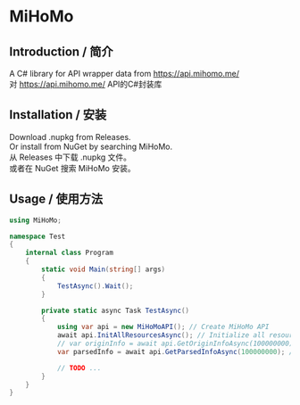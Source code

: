 # MiHoMo
## Introduction / 简介
A C# library for API wrapper data from https://api.mihomo.me/  
对 https://api.mihomo.me/ API的C#封装库  
## Installation / 安装
Download .nupkg from Releases.  
Or install from NuGet by searching MiHoMo.  
从 Releases 中下载 .nupkg 文件。  
或者在 NuGet 搜索 MiHoMo 安装。  
## Usage / 使用方法
```csharp
using MiHoMo;

namespace Test
{
    internal class Program
    {
        static void Main(string[] args)
        {
            TestAsync().Wait();
        }

        private static async Task TestAsync()
        {
            using var api = new MiHoMoAPI(); // Create MiHoMo API
            await api.InitAllResourcesAsync(); // Initialize all resources
            // var originInfo = await api.GetOriginInfoAsync(100000000);
            var parsedInfo = await api.GetParsedInfoAsync(100000000); // Get parsed info by UID

            // TODO ...
        }
    }
}
```
